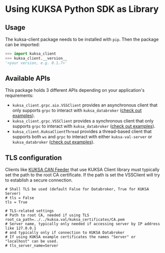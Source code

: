 # Using KUKSA Python SDK as Library


## Usage

The kuksa-client package needs to be installed with `pip`. Then the package can be imported:

```python
>>> import kuksa_client
>>> kuksa_client.__version__
'<your version, e.g. 0.1.7>'
```

## Available APIs

This package holds 3 different APIs depending on your application's requirements:

- `kuksa_client.grpc.aio.VSSClient` provides an asynchronous client that only supports `grpc` to interact with `kuksa_databroker`
  ([check out examples](examples/async-grpc.md)).
- `kuksa_client.grpc.VSSClient` provides a synchronous client that only supports `grpc` to interact with `kuksa_databroker`
  ([check out examples](examples/sync-grpc.md)).
- `kuksa_client.KuksaClientThread` provides a thread-based client that supports both `ws` and `grpc` to interact with either `kuksa-val-server` or `kuksa_databroker`
  ([check out examples](examples/threaded.md)).


## TLS configuration

Clients like [KUKSA CAN Feeder](https://github.com/eclipse/kuksa.val.feeders/tree/main/dbc2val)
that use KUKSA Client library must typically set the path to the root CA certificate.
If the path is set the VSSClient will try to establish a secure connection.

```
# Shall TLS be used (default False for Databroker, True for KUKSA Server)
# tls = False
tls = True

# TLS-related settings
# Path to root CA, needed if using TLS
root_ca_path=../../kuksa.val/kuksa_certificates/CA.pem
# Server name, typically only needed if accessing server by IP address like 127.0.0.1
# and typically only if connection to KUKSA Databroker
# If using KUKSA example certificates the names "Server" or "localhost" can be used.
# tls_server_name=Server
```
